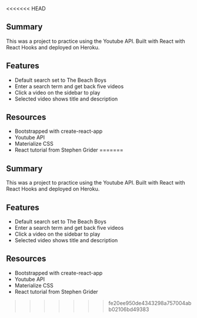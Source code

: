 <<<<<<< HEAD
## Summary

This was a project to practice using the Youtube API.
Built with React with React Hooks and deployed on Heroku.

## Features

- Default search set to The Beach Boys
- Enter a search term and get back five videos
- Click a video on the sidebar to play
- Selected video shows title and description

## Resources

- Bootstrapped with create-react-app
- Youtube API
- Materialize CSS
- React tutorial from Stephen Grider
=======

## Summary
This was a project to practice using the Youtube API.
Built with React with React Hooks and deployed on Heroku. 

## Features
- Default search set to The Beach Boys
- Enter a search term and get back five videos
- Click a video on the sidebar to play 
- Selected video shows title and description

## Resources
- Bootstrapped with create-react-app
- Youtube API
- Materialize CSS 
- React tutorial from Stephen Grider 
>>>>>>> fe20ee950de4343298a757004abb02106bd49383
